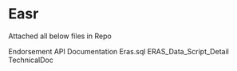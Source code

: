 # Easr

Attached all below files in Repo

Endorsement API Documentation
Eras.sql
ERAS_Data_Script_Detail
TechnicalDoc
 
